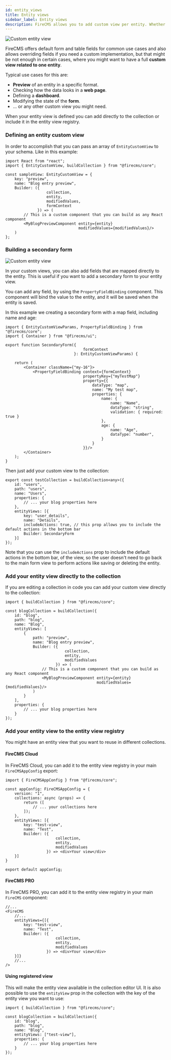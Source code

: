 ```yaml
---
id: entity_views
title: Entity views
sidebar_label: Entity views
description: FireCMS allows you to add custom view per entity. Whether you're creating previews, web page visualizations, dashboards, form alterations, or any distinctive view, FireCMS's Entity Custom Views cater to your unique requirements. Simply define your custom React component and integrate it within your entity collection schema as an 'EntityCustomView'. For broader applications, register the view in the entity view registry through `FireCMSAppConfig` to make it accessible across different collections. These custom entity views are fundamental elements, offering a granule layer of customization and enhancing your CMS's extensibility for diverse implementations.
---
```


![Custom entity view](/img/entity_view.png)

FireCMS offers default form and table fields for common use cases and also allows
overriding fields if you need a custom implementation, but that might be not
enough in certain cases, where you might want to have a full **custom view related
to one entity**.

Typical use cases for this are:

- **Preview** of an entity in a specific format.
- Checking how the data looks in a **web page**.
- Defining a **dashboard**.
- Modifying the state of the **form**.
- ... or any other custom view you might need.

When your entity view is defined you can add directly to the collection
or include it in the entity view registry.

### Defining an entity custom view

In order to accomplish that you can pass an array of `EntityCustomView`
to your schema. Like in this example:

```tsx
import React from "react";
import { EntityCustomView, buildCollection } from "@firecms/core";

const sampleView: EntityCustomView = {
    key: "preview",
    name: "Blog entry preview",
    Builder: ({
                  collection,
                  entity,
                  modifiedValues,
                  formContext
              }) => (
        // This is a custom component that you can build as any React component
        <MyBlogPreviewComponent entity={entity}
                                modifiedValues={modifiedValues}/>
    )
};
```

### Building a secondary form

![Custom entity view](/img/entity_view_secondary_form.png)

In your custom views, you can also add fields that are mapped directly to the entity.
This is useful if you want to add a secondary form to your entity view.

You can add any field, by using the `PropertyFieldBinding` component. This component
will bind the value to the entity, and it will be saved when the entity is saved.

In this example we creating a secondary form with a map field, including name and age:

```tsx
import { EntityCustomViewParams, PropertyFieldBinding } from "@firecms/core";
import { Container } from "@firecms/ui";

export function SecondaryForm({
                                  formContext
                              }: EntityCustomViewParams) {

    return (
        <Container className={"my-16"}>
            <PropertyFieldBinding context={formContext}
                                  propertyKey={"myTestMap"}
                                  property={{
                                      dataType: "map",
                                      name: "My test map",
                                      properties: {
                                          name: {
                                              name: "Name",
                                              dataType: "string",
                                              validation: { required: true }
                                          },
                                          age: {
                                              name: "Age",
                                              dataType: "number",
                                          }
                                      }
                                  }}/>
        </Container>
    );
}
```

Then just add your custom view to the collection:

```tsx
export const testCollection = buildCollection<any>({
    id: "users",
    path: "users",
    name: "Users",
    properties: {
        // ... your blog properties here
    },
    entityViews: [{
        key: "user_details",
        name: "Details",
        includeActions: true, // this prop allows you to include the default actions in the bottom bar
        Builder: SecondaryForm
    }]
});
```

Note that you can use the `includeActions` prop to include the default actions in the bottom bar, of the view,
so the user doesn't need to go back to the main form view to perform actions like saving or deleting the entity.


### Add your entity view directly to the collection

If you are editing a collection in code you can add your custom view
directly to the collection:

```tsx
import { buildCollection } from "@firecms/core";

const blogCollection = buildCollection({
    id: "blog",
    path: "blog",
    name: "Blog",
    entityViews: [
        {
            path: "preview",
            name: "Blog entry preview",
            Builder: ({
                          collection,
                          entity,
                          modifiedValues
                      }) => (
                // This is a custom component that you can build as any React component
                <MyBlogPreviewComponent entity={entity}
                                        modifiedValues={modifiedValues}/>
            )
        }
    ],
    properties: {
        // ... your blog properties here
    }
});
```

### Add your entity view to the entity view registry

You might have an entity view that you want to reuse in different collections.

#### FireCMS Cloud

In FireCMS Cloud, you can add it to the entity view registry in your
main `FireCMSAppConfig` export:

```tsx
import { FireCMSAppConfig } from "@firecms/core";

const appConfig: FireCMSAppConfig = {
    version: "1",
    collections: async (props) => {
        return ([
            // ... your collections here
        ]);
    },
    entityViews: [{
        key: "test-view",
        name: "Test",
        Builder: ({
                      collection,
                      entity,
                      modifiedValues
                  }) => <div>Your view</div>
    }]
}

export default appConfig;
```

#### FireCMS PRO

In FireCMS PRO, you can add it to the entity view registry in your main
`FireCMS` component:

```tsx
//...
<FireCMS
    //...
    entityViews={[{
        key: "test-view",
        name: "Test",
        Builder: ({
                      collection,
                      entity,
                      modifiedValues
                  }) => <div>Your view</div>
    }]}
    //...
/>
```

#### Using registered view

This will make the entity view available in the collection editor UI.
It is also possible to use the `entityView` prop in the collection
with the key of the entity view you want to use:

```tsx
import { buildCollection } from "@firecms/core";

const blogCollection = buildCollection({
    id: "blog",
    path: "blog",
    name: "Blog",
    entityViews: ["test-view"],
    properties: {
        // ... your blog properties here
    }
});
```

